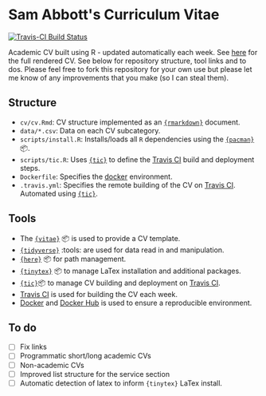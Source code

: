 # Sam Abbott's Curriculum Vitae

[![Travis-CI Build
Status](https://travis-ci.org/seabbs/cv.svg?branch=master)](https://travis-ci.org/seabbs/cv)

Academic CV built using R - updated automatically each week. See [here](https://www.samabbott.co.uk/cv/cv.pdf) for the full rendered CV. See below for repository structure, tool links and to dos. Please feel free to fork this repository for your own use but please let me know of any improvements that you make (so I can steal them).

## Structure

- `cv/cv.Rmd`: CV structure implemented as an [`{rmarkdown}`](https://rmarkdown.rstudio.com) document.
- `data/*.csv`: Data on each CV subcategory.
- `scripts/install.R`: Installs/loads all `R` dependencies using the [`{pacman}`](https://github.com/trinker/pacman) :package:.
- `scripts/tic.R`: Uses [`{tic}`](https://github.com/ropenscilabs/tic.website) to define the [Travis CI](https://travis-ci.org) build and deployment steps.
- `Dockerfile`: Specifies the [docker](https://www.docker.com) environment. 
- `.travis.yml`: Specifies the remote building of the CV on [Travis CI](https://travis-ci.org). Automated using [`{tic}`](https://github.com/ropenscilabs/tic.website).

## Tools

- The [`{vitae}`](https://docs.ropensci.org/vitae/) :package: is used to provide a CV template.
- [`{tidyverse}`](https://www.tidyverse.org) :tools: are used for data read in and manipulation.
- [`{here}`](https://here.r-lib.org) :package: for path management.
- [`{tinytex}`](https://github.com/yihui/tinytex) :package: to manage LaTex installation and additional packages.
- [`{tic}`](https://github.com/ropenscilabs/tic.website):package: to manage CV building and deployment on [Travis CI](https://travis-ci.org).
- [Travis CI](https://travis-ci.org) is used for building the CV each week.
- [Docker](https://www.docker.com) and [Docker Hub](https://hub.docker.com) is used to ensure a reproducible environment.

## To do

- [ ] Fix links
- [ ] Programmatic short/long academic CVs
- [ ] Non-academic CVs
- [ ] Improved list structure for the service section
- [ ] Automatic detection of latex to inform `{tinytex}` LaTex install.
